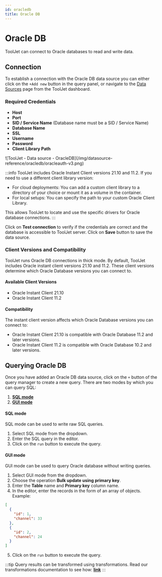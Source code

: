 ```yaml
---
id: oracledb
title: Oracle DB
---
```


# Oracle DB

ToolJet can connect to Oracle databases to read and write data.

## Connection

To establish a connection with the Oracle DB data source you can either click on the `+Add new` button in the query panel, or navigate to the [Data Sources](https://docs.tooljet.com/docs/data-sources/overview) page from the ToolJet dashboard.

### Required Credentials

- **Host**
- **Port**
- **SID / Service Name** (Database name must be a SID / Service Name)
- **Database Name**
- **SSL**
- **Username**
- **Password**
- **Client Library Path**


<div style={{textAlign: 'center'}}>
![ToolJet - Data source - OracleDB](/img/datasource-reference/oracledb/oracleauth-v3.png)
</div>

:::info
ToolJet includes Oracle Instant Client versions 21.10 and 11.2. If you need to use a different client library version:
- For cloud deployments: You can add a custom client library to a directory of your choice or mount it as a volume in the container.
- For local setups: You can specify the path to your custom Oracle Client Library.

This allows ToolJet to locate and use the specific drivers for Oracle database connections.
:::

Click on **Test connection** to verify if the credentials are correct and the database is accessible to ToolJet server. Click on **Save** button to save the data source.

### Client Versions and Compatibility

ToolJet runs Oracle DB connections in thick mode. By default, ToolJet includes Oracle instant client versions 21.10 and 11.2. These client versions determine which Oracle Database versions you can connect to.

#### Available Client Versions
- Oracle Instant Client 21.10
- Oracle Instant Client 11.2

#### Compatibility
The instant client version affects which Oracle Database versions you can connect to:

- Oracle Instant Client 21.10 is compatible with Oracle Database 11.2 and later versions.
- Oracle Instant Client 11.2 is compatible with Oracle Database 10.2 and later versions.


## Querying Oracle DB

Once you have added an Oracle DB data source, click on the  `+` button of the query manager to create a new query. There are two modes by which you can query SQL:

  1. **[SQL mode](/docs/data-sources/oracledb#sql-mode)**
  2. **[GUI mode](/docs/data-sources/oracledb#gui-mode)**

#### SQL mode

SQL mode can be used to write raw SQL queries.
  1. Select SQL mode from the dropdown.
  2. Enter the SQL query in the editor.
  3. Click on the `run` button to execute the query.

#### GUI mode

GUI mode can be used to query Oracle database without writing queries.

  1. Select GUI mode from the dropdown.
  2. Choose the operation **Bulk update using primary key**.
  3. Enter the **Table** name and **Primary key** column name.
  4. In the editor, enter the records in the form of an array of objects. Example:
  ```json
  [
    {
      "id": 1,
      "channel": 33
    },
    {
      "id": 2,
      "channel": 24
    }
  ]
  ```
  5. Click on the `run` button to execute the query.

:::tip
Query results can be transformed using transformations. Read our transformations documentation to see how: **[link](/docs/tutorial/transformations)**
:::
